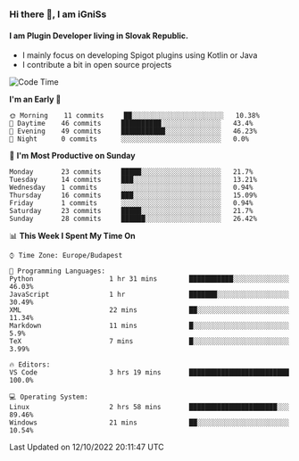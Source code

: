 ### Hi there 👋, I am iGniSs

#### I am Plugin Developer living in Slovak Republic.
- I mainly focus on developing Spigot plugins using Kotlin or Java
- I contribute a bit in open source projects

<!--START_SECTION:waka-->
![Code Time](http://img.shields.io/badge/Code%20Time-932%20hrs%2037%20mins-blue)

**I'm an Early 🐤** 

```text
🌞 Morning    11 commits     ██░░░░░░░░░░░░░░░░░░░░░░░   10.38% 
🌆 Daytime    46 commits     ██████████░░░░░░░░░░░░░░░   43.4% 
🌃 Evening    49 commits     ███████████░░░░░░░░░░░░░░   46.23% 
🌙 Night      0 commits      ░░░░░░░░░░░░░░░░░░░░░░░░░   0.0%

```
📅 **I'm Most Productive on Sunday** 

```text
Monday       23 commits     █████░░░░░░░░░░░░░░░░░░░░   21.7% 
Tuesday      14 commits     ███░░░░░░░░░░░░░░░░░░░░░░   13.21% 
Wednesday    1 commits      ░░░░░░░░░░░░░░░░░░░░░░░░░   0.94% 
Thursday     16 commits     ███░░░░░░░░░░░░░░░░░░░░░░   15.09% 
Friday       1 commits      ░░░░░░░░░░░░░░░░░░░░░░░░░   0.94% 
Saturday     23 commits     █████░░░░░░░░░░░░░░░░░░░░   21.7% 
Sunday       28 commits     ██████░░░░░░░░░░░░░░░░░░░   26.42%

```


📊 **This Week I Spent My Time On** 

```text
⌚︎ Time Zone: Europe/Budapest

💬 Programming Languages: 
Python                   1 hr 31 mins        ███████████░░░░░░░░░░░░░░   46.03% 
JavaScript               1 hr                ███████░░░░░░░░░░░░░░░░░░   30.49% 
XML                      22 mins             ██░░░░░░░░░░░░░░░░░░░░░░░   11.34% 
Markdown                 11 mins             █░░░░░░░░░░░░░░░░░░░░░░░░   5.9% 
TeX                      7 mins              █░░░░░░░░░░░░░░░░░░░░░░░░   3.99%

🔥 Editors: 
VS Code                  3 hrs 19 mins       █████████████████████████   100.0%

💻 Operating System: 
Linux                    2 hrs 58 mins       ██████████████████████░░░   89.46% 
Windows                  21 mins             ██░░░░░░░░░░░░░░░░░░░░░░░   10.54%

```


 Last Updated on 12/10/2022 20:11:47 UTC
<!--END_SECTION:waka-->